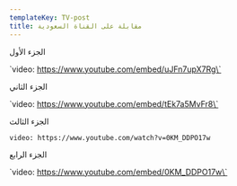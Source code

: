 ```yaml
---
templateKey: TV-post
title: مقابلة على القناة السعودية
---
```

الجزء الأول 

\`video: https://www.youtube.com/embed/uJFn7upX7Rg\`

الجزء الثاني 

\`video: https://www.youtube.com/embed/tEk7a5MvFr8\`

الجزء الثالث 

`video: https://www.youtube.com/watch?v=0KM_DDPO17w`

الجزء الرابع 

\`video: https://www.youtube.com/embed/0KM_DDPO17w\`
